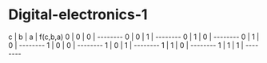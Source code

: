 # Digital-electronics-1
c | b | a | f(c,b,a)
0 | 0 | 0 | --------
0 | 0 | 1 | --------
0 | 1 | 0 | --------
0 | 1 | 0 | --------
1 | 0 | 0 | --------
1 | 0 | 1 | --------
1 | 1 | 0 | --------
1 | 1 | 1 | --------
